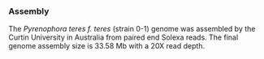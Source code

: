 ### Assembly

The *Pyrenophora teres f. teres* (strain 0-1) genome was assembled by
the Curtin University in Australia from paired end Solexa reads. The
final genome assembly size is 33.58 Mb with a 20X read depth.
